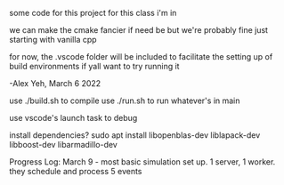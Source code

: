 some code for this project for this class i'm in

we can make the cmake fancier if need be but we're probably fine just starting with vanilla cpp

for now, the .vscode folder will be included to facilitate the setting up of build environments if yall want to try running it

-Alex Yeh, March 6 2022


use ./build.sh to compile
use ./run.sh to run whatever's in main

use vscode's launch task to debug

install dependencies?
sudo apt install libopenblas-dev liblapack-dev libboost-dev libarmadillo-dev 

Progress Log:
March 9 - most basic simulation set up. 1 server, 1 worker. they schedule and process 5 events